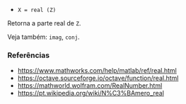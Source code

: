 * `X = real (Z)`

Retorna a parte real de `Z`.

Veja também: `imag`, `conj`.

### Referências

* https://www.mathworks.com/help/matlab/ref/real.html
* https://octave.sourceforge.io/octave/function/real.html
* https://mathworld.wolfram.com/RealNumber.html
* https://pt.wikipedia.org/wiki/N%C3%BAmero_real
